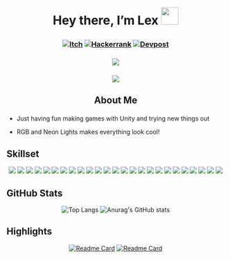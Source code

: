 <!-- Top Banner -->
# <p align="center"> Hey there, I’m Lex <img src="https://media.giphy.com/media/hvRJCLFzcasrR4ia7z/giphy.gif" width="40px" height="40px"></p>

<!-- Links -->
### <p align="center"> [![Itch](https://img.shields.io/badge/-itch.io-blue?style=for-the-badge)](https://mynameslex.itch.io/) [![Hackerrank](https://img.shields.io/badge/-Hackerrank-blue?style=for-the-badge)](https://www.hackerrank.com/MyNamesLex) [![Devpost](https://img.shields.io/badge/-Devpost-blue?style=for-the-badge)](https://devpost.com/MyNamesLex?ref_content=user-portfolio&ref_feature=portfolio&ref_medium=global-nav) </p>
### <p align="center"> ![](https://komarev.com/ghpvc/?username=MyNamesLex&color=blue)</p> <!-- View Counter -->

### <p align="center"> <a href="https://github.com/DenverCoder1/readme-typing-svg"><img src="https://readme-typing-svg.herokuapp.com/?lines=Game+Developer;Game+Development+Is+Fun;Probably+Trying+Something+New&font=Fira%20Code&center=true&color=007dc6"></a></p>

## <p align="center">About Me</p>


* Just having fun making games with Unity and trying new things out

* RGB and Neon Lights makes everything look cool!
 

<!-- Skills -->
## Skillset

<div align="center">



<img src="https://img.shields.io/badge/-Unity-blue"/> <img src="https://img.shields.io/badge/-Unreal Engine 5-blue"/>
<img src="https://img.shields.io/badge/-Ren'py-blue" />
<img src="https://img.shields.io/badge/-C%2B%2B-blue"/>
<img src="https://img.shields.io/badge/-C%23-blue"/>
<img src="https://img.shields.io/badge/-Python-blue"/>
<img src="https://img.shields.io/badge/-CSS-blue"/>
<img src="https://img.shields.io/badge/-HTML-blue"/>
<img src="https://img.shields.io/badge/-Lua-blue"/>
<img src="https://img.shields.io/badge/-Java-blue"/>
<img src="https://img.shields.io/badge/-Processing-blue"/>
<img src="https://img.shields.io/badge/-OpenGL-blue"/>
<img src="https://img.shields.io/badge/-GLSL-blue"/>
<img src="https://img.shields.io/badge/-Blender-blue"/>
<img src="https://img.shields.io/badge/-Audacity-blue"/>
<img src="https://img.shields.io/badge/-Gimp-blue"/>
<img src="https://img.shields.io/badge/-OBS-blue"/>
<img src="https://img.shields.io/badge/-Movie%20Studio%2016-blue"/>
<img src="https://img.shields.io/badge/-Bosca%20Ceoil-blue"/>
<img src="https://img.shields.io/badge/-Aesprite-blue"/>
<img src="https://img.shields.io/badge/-SFXR-blue"/>
<img src="https://img.shields.io/badge/-Git-blue"/>
<img src="https://img.shields.io/badge/-Markdown-blue"/>
<img src="https://img.shields.io/badge/-Jira-blue"/>
<img src="https://img.shields.io/badge/-Trello-blue"/>


</div>

<!-- Stats -->
## GitHub Stats

<div align="center">

![Top Langs](https://github-readme-stats.vercel.app/api/top-langs/?username=mynameslex&langs_count=5&layout=compact&hide_border=true&theme=yeblu)
![Anurag's GitHub stats](https://github-readme-stats.vercel.app/api?username=mynameslex&show_icons=true&theme=yeblu&hide_border=true)

</div>

<!-- Lists -->
## Highlights

<div align="center">
	
[![Readme Card](https://github-readme-stats.vercel.app/api/pin/?username=mynameslex&repo=All-Jam-Games&show_owner=true&theme=yeblu&hide_border=true)](https://github.com/MyNamesLex/All-Jam-Games)
[![Readme Card](https://github-readme-stats.vercel.app/api/pin/?username=mynameslex&repo=Favourites-I-Made&show_owner=true&theme=yeblu&hide_border=true)](https://github.com/MyNamesLex/Favourites-I-Made)

</div>